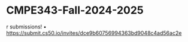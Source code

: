 # CMPE343-Fall-2024-2025
r submissions! • https://submit.cs50.io/invites/dce9b60756994363bd9048c4ad56ac2e
